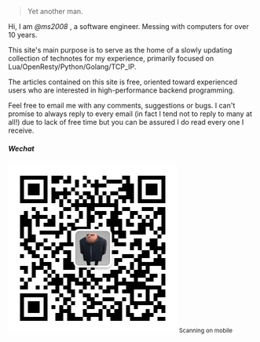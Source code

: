 > Yet another man.

Hi, I am *@ms2008* , a software engineer. Messing with computers for over 10 years.

This site's main purpose is to serve as the home of a slowly updating collection of technotes for my experience, primarily focused on Lua/OpenResty/Python/Golang/TCP_IP.

The articles contained on this site is free, oriented toward experienced users who are interested in high-performance backend programming.

Feel free to email me with any comments, suggestions or bugs. I can't promise to always reply to every email (in fact I tend not to reply to many at all!) due to lack of free time but you can be assured I do read every one I receive.

##### Wechat

<div class="visible-xs visible-sm visible-md visible-lg">
    <img src="/img/wechat-344.jpg" width="344" />
    <small class="img-hint">Scanning on mobile</small>
</div>
